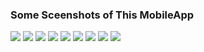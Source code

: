 ### Some Sceenshots of This MobileApp

![](https://github.com/HelmiDev03/FireBaseAuth/blob/master/pics/Screenshot%202023-05-02%20232422.png)
![](https://github.com/HelmiDev03/FireBaseAuth/blob/master/pics/Screenshot%202023-05-02%20232436.png)
![](https://github.com/HelmiDev03/FireBaseAuth/blob/master/pics/Screenshot%202023-05-02%20232451.png)
![](https://github.com/HelmiDev03/FireBaseAuth/blob/master/pics/Screenshot%202023-05-02%20232527.png)
![](https://github.com/HelmiDev03/FireBaseAuth/blob/master/pics/Screenshot%202023-05-02%20232554.png)
![](https://github.com/HelmiDev03/FireBaseAuth/blob/master/pics/Screenshot%202023-05-02%20232615.png)
![](https://github.com/HelmiDev03/FireBaseAuth/blob/master/pics/Screenshot%202023-05-02%20232631.png)
![](https://github.com/HelmiDev03/FireBaseAuth/blob/master/pics/Screenshot%202023-05-02%20232705.png)
![](https://github.com/HelmiDev03/FireBaseAuth/blob/master/pics/xx.png)
